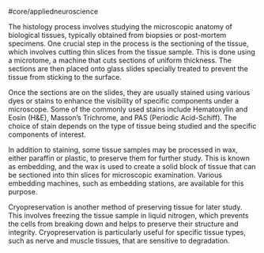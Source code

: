 #core/appliedneuroscience

The histology process involves studying the microscopic anatomy of biological tissues, typically obtained from biopsies or post-mortem specimens. One crucial step in the process is the sectioning of the tissue, which involves cutting thin slices from the tissue sample. This is done using a microtome, a machine that cuts sections of uniform thickness. The sections are then placed onto glass slides specially treated to prevent the tissue from sticking to the surface.

Once the sections are on the slides, they are usually stained using various dyes or stains to enhance the visibility of specific components under a microscope. Some of the commonly used stains include Hematoxylin and Eosin (H&E), Masson’s Trichrome, and PAS (Periodic Acid-Schiff). The choice of stain depends on the type of tissue being studied and the specific components of interest.

In addition to staining, some tissue samples may be processed in wax, either paraffin or plastic, to preserve them for further study. This is known as embedding, and the wax is used to create a solid block of tissue that can be sectioned into thin slices for microscopic examination. Various embedding machines, such as embedding stations, are available for this purpose.

Cryopreservation is another method of preserving tissue for later study. This involves freezing the tissue sample in liquid nitrogen, which prevents the cells from breaking down and helps to preserve their structure and integrity. Cryopreservation is particularly useful for specific tissue types, such as nerve and muscle tissues, that are sensitive to degradation.
